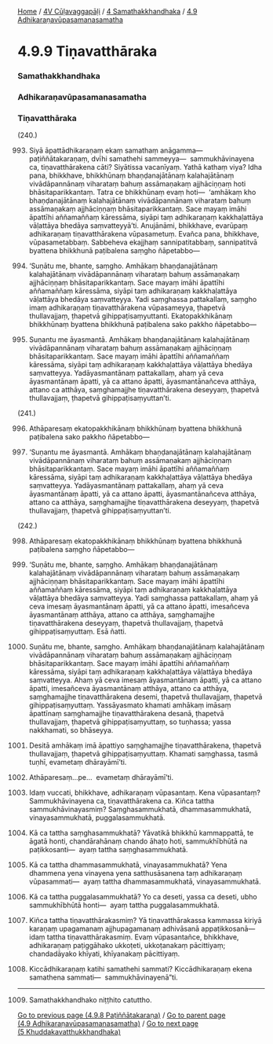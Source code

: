 
[Home](/) / [4V Cūḷavaggapāḷi](../../../4V.md) / [4 Samathakkhandhaka](../../4.md) / [4.9 Adhikaraṇavūpasamanasamatha](../4.9.md)

# 4.9.9 Tiṇavatthāraka

### Samathakkhandhaka

### Adhikaraṇavūpasamanasamatha

### Tiṇavatthāraka

(240.)

993. Siyā āpattādhikaraṇaṃ ekaṃ samathaṃ anāgamma—  paṭiññātakaraṇaṃ, dvīhi samathehi sammeyya—  sammukhāvinayena ca, tiṇavatthārakena cāti? Siyātissa vacanīyaṃ. Yathā kathaṃ viya? Idha pana, bhikkhave, bhikkhūnaṃ bhaṇḍanajātānaṃ kalahajātānaṃ vivādāpannānaṃ viharataṃ bahuṃ assāmaṇakaṃ ajjhāciṇṇaṃ hoti bhāsitaparikkantaṃ. Tatra ce bhikkhūnaṃ evaṃ hoti—  ‘amhākaṃ kho bhaṇḍanajātānaṃ kalahajātānaṃ vivādāpannānaṃ viharataṃ bahuṃ assāmaṇakaṃ ajjhāciṇṇaṃ bhāsitaparikkantaṃ. Sace mayaṃ imāhi āpattīhi aññamaññaṃ kāressāma, siyāpi taṃ adhikaraṇaṃ kakkhaḷattāya vāḷattāya bhedāya saṃvatteyyā’ti. Anujānāmi, bhikkhave, evarūpaṃ adhikaraṇaṃ tiṇavatthārakena vūpasametuṃ. Evañca pana, bhikkhave, vūpasametabbaṃ. Sabbeheva ekajjhaṃ sannipatitabbaṃ, sannipatitvā byattena bhikkhunā paṭibalena saṃgho ñāpetabbo—

994. ‘Suṇātu me, bhante, saṃgho. Amhākaṃ bhaṇḍanajātānaṃ kalahajātānaṃ vivādāpannānaṃ viharataṃ bahuṃ assāmaṇakaṃ ajjhāciṇṇaṃ bhāsitaparikkantaṃ. Sace mayaṃ imāhi āpattīhi aññamaññaṃ kāressāma, siyāpi taṃ adhikaraṇaṃ kakkhaḷattāya vāḷattāya bhedāya saṃvatteyya. Yadi saṃghassa pattakallaṃ, saṃgho imaṃ adhikaraṇaṃ tiṇavatthārakena vūpasameyya, ṭhapetvā thullavajjaṃ, ṭhapetvā gihippaṭisaṃyuttanti. Ekatopakkhikānaṃ bhikkhūnaṃ byattena bhikkhunā paṭibalena sako pakkho ñāpetabbo—

995. Suṇantu me āyasmantā. Amhākaṃ bhaṇḍanajātānaṃ kalahajātānaṃ vivādāpannānaṃ viharataṃ bahuṃ assāmaṇakaṃ ajjhāciṇṇaṃ bhāsitaparikkantaṃ. Sace mayaṃ imāhi āpattīhi aññamaññaṃ kāressāma, siyāpi taṃ adhikaraṇaṃ kakkhaḷattāya vāḷattāya bhedāya saṃvatteyya. Yadāyasmantānaṃ pattakallaṃ, ahaṃ yā ceva āyasmantānaṃ āpatti, yā ca attano āpatti, āyasmantānañceva atthāya, attano ca atthāya, saṃghamajjhe tiṇavatthārakena deseyyaṃ, ṭhapetvā thullavajjaṃ, ṭhapetvā gihippaṭisaṃyuttan’ti.

(241.)

996. Athāparesaṃ ekatopakkhikānaṃ bhikkhūnaṃ byattena bhikkhunā paṭibalena sako pakkho ñāpetabbo—

997. ‘Suṇantu me āyasmantā. Amhākaṃ bhaṇḍanajātānaṃ kalahajātānaṃ vivādāpannānaṃ viharataṃ bahuṃ assāmaṇakaṃ ajjhāciṇṇaṃ bhāsitaparikkantaṃ. Sace mayaṃ imāhi āpattīhi aññamaññaṃ kāressāma, siyāpi taṃ adhikaraṇaṃ kakkhaḷattāya vāḷattāya bhedāya saṃvatteyya. Yadāyasmantānaṃ pattakallaṃ, ahaṃ yā ceva āyasmantānaṃ āpatti, yā ca attano āpatti, āyasmantānañceva atthāya, attano ca atthāya, saṃghamajjhe tiṇavatthārakena deseyyaṃ, ṭhapetvā thullavajjaṃ, ṭhapetvā gihippaṭisaṃyuttan’ti.

(242.)

998. Athāparesaṃ ekatopakkhikānaṃ bhikkhūnaṃ byattena bhikkhunā paṭibalena saṃgho ñāpetabbo—

999. ‘Suṇātu me, bhante, saṃgho. Amhākaṃ bhaṇḍanajātānaṃ kalahajātānaṃ vivādāpannānaṃ viharataṃ bahuṃ assāmaṇakaṃ ajjhāciṇṇaṃ bhāsitaparikkantaṃ. Sace mayaṃ imāhi āpattīhi aññamaññaṃ kāressāma, siyāpi taṃ adhikaraṇaṃ kakkhaḷattāya vāḷattāya bhedāya saṃvatteyya. Yadi saṃghassa pattakallaṃ, ahaṃ yā ceva imesaṃ āyasmantānaṃ āpatti, yā ca attano āpatti, imesañceva āyasmantānaṃ atthāya, attano ca atthāya, saṃghamajjhe tiṇavatthārakena deseyyaṃ, ṭhapetvā thullavajjaṃ, ṭhapetvā gihippaṭisaṃyuttaṃ. Esā ñatti.

1000. Suṇātu me, bhante, saṃgho. Amhākaṃ bhaṇḍanajātānaṃ kalahajātānaṃ vivādāpannānaṃ viharataṃ bahuṃ assāmaṇakaṃ ajjhāciṇṇaṃ bhāsitaparikkantaṃ. Sace mayaṃ imāhi āpattīhi aññamaññaṃ kāressāma, siyāpi taṃ adhikaraṇaṃ kakkhaḷattāya vāḷattāya bhedāya saṃvatteyya. Ahaṃ yā ceva imesaṃ āyasmantānaṃ āpatti, yā ca attano āpatti, imesañceva āyasmantānaṃ atthāya, attano ca atthāya, saṃghamajjhe tiṇavatthārakena desemi, ṭhapetvā thullavajjaṃ, ṭhapetvā gihippaṭisaṃyuttaṃ. Yassāyasmato khamati amhākaṃ imāsaṃ āpattīnaṃ saṃghamajjhe tiṇavatthārakena desanā, ṭhapetvā thullavajjaṃ, ṭhapetvā gihippaṭisaṃyuttaṃ, so tuṇhassa; yassa nakkhamati, so bhāseyya.

1001. Desitā amhākaṃ imā āpattiyo saṃghamajjhe tiṇavatthārakena, ṭhapetvā thullavajjaṃ, ṭhapetvā gihippaṭisaṃyuttaṃ. Khamati saṃghassa, tasmā tuṇhī, evametaṃ dhārayāmī’ti.

1002. Athāparesaṃ…pe…  evametaṃ dhārayāmī’ti.

1003. Idaṃ vuccati, bhikkhave, adhikaraṇaṃ vūpasantaṃ. Kena vūpasantaṃ? Sammukhāvinayena ca, tiṇavatthārakena ca. Kiñca tattha sammukhāvinayasmiṃ? Saṃghasammukhatā, dhammasammukhatā, vinayasammukhatā, puggalasammukhatā.

1004. Kā ca tattha saṃghasammukhatā? Yāvatikā bhikkhū kammappattā, te āgatā honti, chandārahānaṃ chando āhaṭo hoti, sammukhībhūtā na paṭikkosanti—  ayaṃ tattha saṃghasammukhatā.

1005. Kā ca tattha dhammasammukhatā, vinayasammukhatā? Yena dhammena yena vinayena yena satthusāsanena taṃ adhikaraṇaṃ vūpasammati—  ayaṃ tattha dhammasammukhatā, vinayasammukhatā.

1006. Kā ca tattha puggalasammukhatā? Yo ca deseti, yassa ca deseti, ubho sammukhībhūtā honti—  ayaṃ tattha puggalasammukhatā.

1007. Kiñca tattha tiṇavatthārakasmiṃ? Yā tiṇavatthārakassa kammassa kiriyā karaṇaṃ upagamanaṃ ajjhupagamanaṃ adhivāsanā appaṭikkosanā—  idaṃ tattha tiṇavatthārakasmiṃ. Evaṃ vūpasantañce, bhikkhave, adhikaraṇaṃ paṭiggāhako ukkoṭeti, ukkoṭanakaṃ pācittiyaṃ; chandadāyako khīyati, khīyanakaṃ pācittiyaṃ.

1008. Kiccādhikaraṇaṃ katihi samathehi sammati? Kiccādhikaraṇaṃ ekena samathena sammati—  sammukhāvinayenā”ti.

---

1009. Samathakkhandhako niṭṭhito catuttho.



[Go to previous page (4.9.8 Paṭiññātakaraṇa)](4.9.8.md) / [Go to parent page (4.9 Adhikaraṇavūpasamanasamatha)](../4.9.md) / [Go to next page (5 Khuddakavatthukkhandhaka)](../../5.md)


